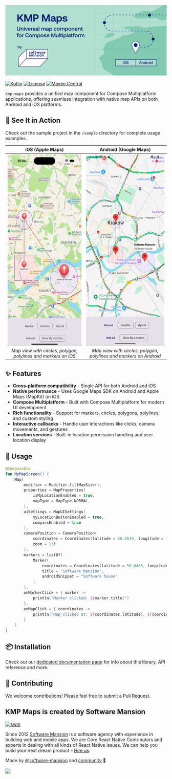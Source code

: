 ![KMP Maps by Software Mansion](https://github.com/software-mansion/kmp-maps/blob/main/docs/images/cover_image.png?raw=true)

[![Kotlin](https://img.shields.io/badge/Kotlin-2.2.20-blue.svg)](https://kotlinlang.org)
[![License](https://img.shields.io/badge/License-MIT-green.svg)](./LICENSE)
[![Maven Central](https://img.shields.io/maven-central/v/com.swmansion.kmpmaps/kmp-maps)](https://central.sonatype.com/artifact/com.swmansion.kmpmaps/kmp-maps)

`kmp-maps` provides a unified map component for Compose Multiplatform applications, offering seamless integration with native map APIs on both Android and iOS platforms.

## 🎯 See It in Action

Check out the sample project in the `/sample` directory for complete usage examples.

|                                                                       iOS (Apple Maps)                                                                       |                                                                      Android (Google Maps)                                                                       |
| :----------------------------------------------------------------------------------------------------------------------------------------------------------: | :--------------------------------------------------------------------------------------------------------------------------------------------------------------: |
| <img src="https://github.com/software-mansion/kmp-maps/blob/main/docs/images/ios_preview.png?raw=true" height="600" style="display: block; margin: 0 auto;"> | <img src="https://github.com/software-mansion/kmp-maps/blob/main/docs/images/android_preview.png?raw=true" height="600" style="display: block; margin: 0 auto;"> |
|                                                _Map view with circles, polygon, polylines and markers on iOS_                                                |                                                _Map view with circles, polygon, polylines and markers on Android_                                                |

## ✨ Features

- **Cross-platform compatibility** - Single API for both Android and iOS
- **Native performance** - Uses Google Maps SDK on Android and Apple Maps (MapKit) on iOS
- **Compose Multiplatform** - Built with Compose Multiplatform for modern UI development
- **Rich functionality** - Support for markers, circles, polygons, polylines, and custom styling
- **Interactive callbacks** - Handle user interactions like clicks, camera movements, and gestures
- **Location services** - Built-in location permission handling and user location display

## 🚀 Usage

```kotlin
@Composable
fun MyMapScreen() {
    Map(
        modifier = Modifier.fillMaxSize(),
        properties = MapProperties(
            isMyLocationEnabled = true,
            mapType = MapType.NORMAL,
        ),
        uiSettings = MapUISettings(
            myLocationButtonEnabled = true,
            compassEnabled = true
        ),
        cameraPosition = CameraPosition(
            coordinates = Coordinates(latitude = 50.0619, longitude = 19.9373),
            zoom = 13f
        ),
        markers = listOf(
            Marker(
                coordinates = Coordinates(latitude = 50.0486, longitude = 19.9654),
                title = "Software Mansion",
                androidSnippet = "Software house"
            )
        ),
        onMarkerClick = { marker ->
            println("Marker clicked: ${marker.title}")
        },
        onMapClick = { coordinates ->
            println("Map clicked at: ${coordinates.latitude}, ${coordinates.longitude}")
        }
    )
}
```

## 📦 Installation

Check out our [dedicated documentation page](https://docs.swmansion.com/kmp-maps/) for info about this library, API reference and more.

## 🤝 Contributing

We welcome contributions! Please feel free to submit a Pull Request.

## KMP Maps is created by Software Mansion

[![swm](https://logo.swmansion.com/logo?color=white&variant=desktop&width=150&tag=kmp-maps-github "Software Mansion")](https://swmansion.com)

Since 2012 [Software Mansion](https://swmansion.com) is a software agency with
experience in building web and mobile apps. We are Core React Native
Contributors and experts in dealing with all kinds of React Native issues. We
can help you build your next dream product –
[Hire us](https://swmansion.com/contact/projects?utm_source=typegpu&utm_medium=readme).

Made by [@software-mansion](https://github.com/software-mansion) and
[community](https://github.com/software-mansion/kmp-maps/graphs/contributors) 💛
<br><br>
<a href="https://github.com/software-mansion/kmp-maps/graphs/contributors">
<img src="https://contrib.rocks/image?repo=software-mansion/kmp-maps" />
</a>
